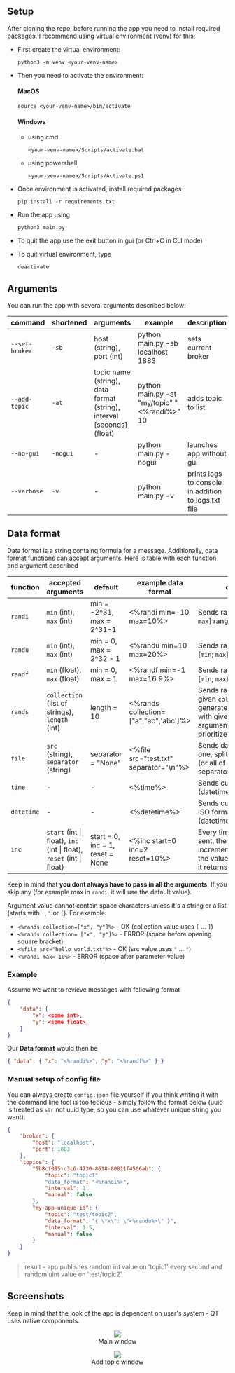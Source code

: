 ## Setup
After cloning the repo, before running the app you need to install required packages. I recommend using virtual environment (venv) for this:

- First create the virtual environment:
  ```
  python3 -m venv <your-venv-name>
  ```

- Then you need to activate the environment:

    #### MacOS
    ```
    source <your-venv-name>/bin/activate
    ```

    #### Windows
    - using cmd
        ```
        <your-venv-name>/Scripts/activate.bat
        ```

    - using powershell
        ```
        <your-venv-name>/Scripts/Activate.ps1
        ```

- Once environment is activated, install required packages
    ```
    pip install -r requirements.txt
    ```
- Run the app using
    ```
    python3 main.py
    ```
- To quit the app use the exit button in gui (or Ctrl+C in CLI mode)
- To quit virtual environment, type
    ```
    deactivate
    ```

## Arguments
You can run the app with several arguments described below:

| command       | shortened | arguments                                                             | example                                      | description                                         |
| ------------- | --------- | --------------------------------------------------------------------- | -------------------------------------------- | --------------------------------------------------- |
| `--set-broker` | `-sb`      | host (string), port (int)                                                         | python main.py -sb localhost 1883            | sets current broker                                 |
| `--add-topic`  | `-at`      | topic name (string), data format (string), interval [seconds] (float) | python main.py -at "my/topic" "<%randi%>" 10 | adds topic to list                                  |
| `--no-gui`     | `-nogui`   | \-                                                                    | python main.py -nogui                        | launches app without gui                            |
| `--verbose`    | `-v`      | \-                                                                    | python main.py -v                            | prints logs to console in addition to logs.txt file |

## Data format
Data format is a string containg formula for a message. Additionally, data format functions can accept arguments. Here is table with each function and argument described

| function | accepted arguments                         | default                   | example data format                     | description                                                                                                                                          |
| -------- | ------------------------------------------ | ------------------------- | --------------------------------------- | ---------------------------------------------------------------------------------------------------------------------------------------------------- |
| `randi`   | `min` (int), `max` (int)                       | min = -2^31, max = 2^31-1 | <%randi min=-10 max=10%>                | Sends random int from [`min`; `max`] range                                                                                                               |
| `randu`    | `min` (int), `max` (int)                       | min = 0, max = 2^32 - 1   | <%randu min=10 max=20%>                 | Sends random uint from [`min`; `max`] range                                                                                                              |
| `randf`    | `min` (float), `max` (float)                   | min = 0, max = 1          | <%randf min=-1 max=16.9%>               | Sends random float from [`min`; `max`) range                                                                                                             |
| `rands`    | `collection` (list of strings), `length` (int) | length = 10               | <%rands collection=["a","ab",'abc']%> | Sends random string from given `collection` or generates random string with given `length`. If both arguments are passed, it will prioritize collection. |
| `file`     | `src` (string), `separator` (string)           | separator = "None"           | <%file src="test.txt" separator="\\n"%> | Sends data from given file one, split by given `separator` (or all of it at once if separator is not specified)                                                                                                                      |
| `time`    | -               | -       | <%time%>               | Sends current time (datetime.now().time()) 
| `datetime`    | -               | -       | <%datetime%>               | Sends current date time in ISO format (datetime.now().isoformat()) 
| `inc`    | `start` (int \| float), `inc` (int \| float), `reset` (int \| float)               | start = 0, inc = 1, reset = None       | <%inc start=0 inc=2 reset=10%>               | Every time the message is sent, the value is incremented by `inc`. When the value is more than `reset` it returns back to `start`.

Keep in mind that <b>you dont always have to pass in all the arguments</b>. If you skip any (for example max in ```randi```, it will use the default value).

Argument value cannot contain space characters unless it's a string or a list (starts with `'`, `"` or `[`). For example: 
- ```<%rands collection=["x", "y"]%>``` - OK (collection value uses `[` ... `]`)
- ```<%rands collection= ["x", "y"]%>``` - ERROR (space before opening square bracket)
- ```<%file src="hello world.txt"%>``` - OK (src value uses `"` ... `"`)
- ```<%randi max= 10%>``` - ERROR (space after parameter value)

### Example
Assume we want to revieve messages with following format

```json
{
    "data": {
        "x": <some int>,
        "y": <some float>,
    }
}
```

Our <b>Data format</b> would then be
```json
{ "data": { "x": "<%randi%>", "y": "<%randf%>" } }
```

### Manual setup of config file
You can always create ```config.json``` file yourself if you think writing it with the command line tool is too tedious - simply follow the format below (uuid is treated as ```str``` not uuid type, so you can use whatever unique string you want).
```json
{
    "broker": { 
        "host": "localhost",
        "port": 1883
    },
    "topics": {
        "5b8cf095-c3c6-4730-8618-80811f4506ab": {
            "topic": "topic1"
            "data_format": "<%randi%>",
            "interval": 1,
            "manual": false
        },
        "my-app-unique-id": {
            "topic": "test/topic2",
            "data_format": "{ \"x\": \"<%randu%>\" }",
            "interval": 1.5,
            "manual": false
        }
    }
}
```
> result - app publishes random int value on 'topic1' every second and random uint value on 'test/topic2'

## Screenshots
Keep in mind that the look of the app is dependent on user's system - QT uses native components.
<p align="center">
  <img src="./images/app.png">
  <br>
Main window
</p>

<p align="center">
  <img src="./images/add.png">
  <br>
Add topic window
</p>
